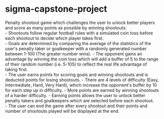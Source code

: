 # sigma-capstone-project 
Penalty shootout game which challenges the user to unlock better players and score as many points as possible by winning shootouts:  
	- Shootouts follow regular football rules with a simulated coin toss before each shootout to decide which player takes first.  
	- Goals are determined by comparing the average of the statistics of the user's penalty taker or goalkeeper with a randomly 
 	  generated number between 1-100 (The greater number wins). 
	- The opponent gains an advantage by winning the coin toss which will add a buffer of 5 to the range of their random number (i.e. 5-105) 
 	  to reflect the real life advantage of taking first.  
	- The user earns points for scoring goals and winning shootouts and is deducted points for losing shootouts. 
	- There are 4 levels of difficulty (Easy, Intermediate, Hard, Very Hard), which increase the opponent's buffer by 10 for each step up in difficulty.
	- More points are earned by winning shootouts of a harder difficulty. 
	- Earning points allows the user to unlock better penalty takers and goalkeepers which are selected before each shootout.  
	- The user can end the game after every shootout and their points and number of shootouts played will be displayed at the end.

	
